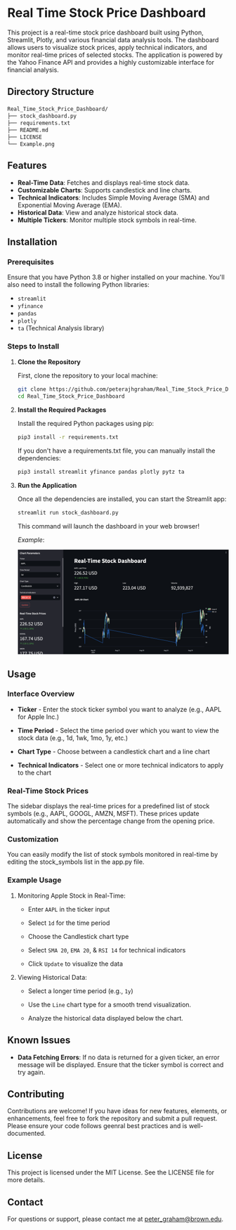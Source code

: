 # Real Time Stock Price Dashboard

This project is a real-time stock price dashboard built using Python, Streamlit, Plotly, and various financial data analysis tools. The dashboard allows users to visualize stock prices, apply technical indicators, and monitor real-time prices of selected stocks. The application is powered by the Yahoo Finance API and provides a highly customizable interface for financial analysis.

## Directory Structure

```
Real_Time_Stock_Price_Dashboard/
├── stock_dashboard.py
├── requirements.txt
├── README.md
├── LICENSE
└── Example.png
```

## Features

- **Real-Time Data**: Fetches and displays real-time stock data.
- **Customizable Charts**: Supports candlestick and line charts.
- **Technical Indicators**: Includes Simple Moving Average (SMA) and Exponential Moving Average (EMA).
- **Historical Data**: View and analyze historical stock data.
- **Multiple Tickers**: Monitor multiple stock symbols in real-time.

## Installation

### Prerequisites

Ensure that you have Python 3.8 or higher installed on your machine. You'll also need to install the following Python libraries:

- `streamlit`
- `yfinance`
- `pandas`
- `plotly`
- `ta` (Technical Analysis library)

### Steps to Install

1. **Clone the Repository**

   First, clone the repository to your local machine:
   ```bash
   git clone https://github.com/peterajhgraham/Real_Time_Stock_Price_Dashboard.git
   cd Real_Time_Stock_Price_Dashboard

3. **Install the Required Packages**

   Install the required Python packages using pip:
   ```bash
   pip3 install -r requirements.txt
   ```

   If you don't have a requirements.txt file, you can manually install the dependencies:
   ```bash
   pip3 install streamlit yfinance pandas plotly pytz ta
   ```

3. **Run the Application**

   Once all the dependencies are installed, you can start the Streamlit app:
   ```bash
   streamlit run stock_dashboard.py
   ```
   This command will launch the dashboard in your web browser!

   *Example*:

   <img src='Example.png'>

## Usage
### Interface Overview

* **Ticker** - Enter the stock ticker symbol you want to analyze (e.g., AAPL for Apple Inc.)

* **Time Period** - Select the time period over which you want to view the stock data (e.g., 1d, 1wk, 1mo, 1y, etc.)

* **Chart Type** - Choose between a candlestick chart and a line chart

* **Technical Indicators** - Select one or more technical indicators to apply to the chart

### Real-Time Stock Prices

The sidebar displays the real-time prices for a predefined list of stock symbols (e.g., AAPL, GOOGL, AMZN, MSFT). These prices update automatically and show the percentage change from the opening price.

### Customization

You can easily modify the list of stock symbols monitored in real-time by editing the stock_symbols list in the app.py file.

### Example Usage

1. Monitoring Apple Stock in Real-Time:

    * Enter `AAPL` in the ticker input

    * Select `1d` for the time period

    * Choose the Candlestick chart type

    * Select `SMA 20`, `EMA 20`, & `RSI 14` for technical indicators

    * Click `Update` to visualize the data

2. Viewing Historical Data:

    * Select a longer time period (e.g., `1y`)

    * Use the `Line` chart type for a smooth trend visualization.

    * Analyze the historical data displayed below the chart.

## Known Issues

  * **Data Fetching Errors**: If no data is returned for a given ticker, an error message will be displayed. Ensure that the ticker symbol is correct and try again.

## Contributing

Contributions are welcome! If you have ideas for new features, elements, or enhancements, feel free to fork the repository and submit a pull request. Please ensure your code follows geenral best practices and is well-documented.

## License

This project is licensed under the MIT License. See the LICENSE file for more details.

## Contact
For questions or support, please contact me at peter_graham@brown.edu.
